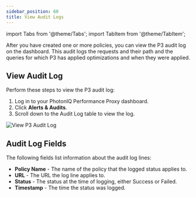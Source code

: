 ```yaml
---
sidebar_position: 60
title: View Audit Logs
---
```

import Tabs from '@theme/Tabs';
import TabItem from '@theme/TabItem';

After you have created one or more policies, you can view the P3 audit log on the dashboard. This audit logs the requests and their path and the queries for which P3 has applied optimizations and when they were applied.

## View Audit Log

Perform these steps to view the P3 audit log:

1. Log in to your PhotonIQ Performance Proxy dashboard.
2. Click **Alerts & Audits**.
3. Scroll down to the Audit Log table to view the log.

![View P3 Audit Log](/img/photoniq/p3/p3-view-audit-log.png)

## Audit Log Fields

The following fields list information about the audit log lines:

- **Policy Name** - The name of the policy that the logged status applies to.
- **URL** - The URL the log line applies to.
- **Status** - The status at the time of logging, either Success or Failed.
- **Timestamp** - The time the status was logged.
